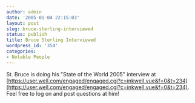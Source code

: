 ```yaml
---
author: admin
date: '2005-01-04 22:15:03'
layout: post
slug: bruce-sterling-interviewed
status: publish
title: Bruce Sterling Interviewed
wordpress_id: '354'
categories:
- Notable People
---
```


St. Bruce is doing his "State of the World 2005" interview at
[https://user.well.com/engaged/engaged.cgi?c=inkwell.vue&f=0&t=234](https://user.well.com/engaged/engaged.cgi?c=inkwell.vue&f=0&t=234).
Feel free to log on and post questions at him!
